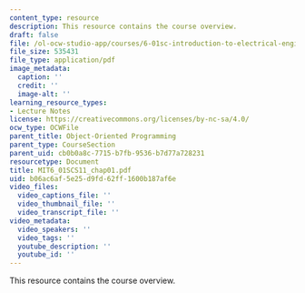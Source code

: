 ```yaml
---
content_type: resource
description: This resource contains the course overview.
draft: false
file: /ol-ocw-studio-app/courses/6-01sc-introduction-to-electrical-engineering-and-computer-science-i-spring-2011/b06ac6af5e25d9fd62ff1600b187af6e_MIT6_01SCS11_chap01.pdf
file_size: 535431
file_type: application/pdf
image_metadata:
  caption: ''
  credit: ''
  image-alt: ''
learning_resource_types:
- Lecture Notes
license: https://creativecommons.org/licenses/by-nc-sa/4.0/
ocw_type: OCWFile
parent_title: Object-Oriented Programming
parent_type: CourseSection
parent_uid: cb0b0a8c-7715-b7fb-9536-b7d77a728231
resourcetype: Document
title: MIT6_01SCS11_chap01.pdf
uid: b06ac6af-5e25-d9fd-62ff-1600b187af6e
video_files:
  video_captions_file: ''
  video_thumbnail_file: ''
  video_transcript_file: ''
video_metadata:
  video_speakers: ''
  video_tags: ''
  youtube_description: ''
  youtube_id: ''
---
```

This resource contains the course overview.